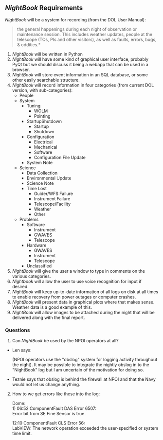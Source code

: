 ## *NightBook* Requirements

*NightBook* will be a system for recording (from the DOL User Manual):

> the general happenings during each night of observation or maintenance session. This includes weather updates,
> people at the telescope (TOs, PIs and other visitors), as well as faults, errors, bugs, & oddities.*

1. *NightBook* will be written in Python
2. *NightBook* will have some kind of graphical user interface, probably PyQt but we should discuss it being
   a webapp that can be used in a browser.
3. *NightBook* will store event information in an SQL database, or some other easily searchable structure.
4. *NightBook* will record information in four categories (from current DOL version, with sub-categories):
   * People
   * System
     * Tuning
       * WOLM
       * Pointing
     * StartupShutdown
       * Startup
       * Shutdown
     * Configuration
       * Electrical
       * Mechanical
       * Software
       * Configuration File Update
     * System Note
   * Science
     * Data Collection
     * Environmental Update
     * Science Note
     * Time Lost
       * Guider/WFS Failure
       * Instrument Failure
       * Telescope/Facility
       * Weather
       * Other
   * Problems
     * Software
       * Instrument
       * GWAVES
       * Telescope
     * Hardware
       * GWAVES
       * Instrument
       * Telescope
     * Unclassified
5. *NightBook* will give the user a window to type in comments on the various categories.
6. *Nightbook* will allow the user to use voice recognition for input if desired.
7. *NightBook* will keep up-to-date information of all logs on disk at all times to enable recovery from
   power outages or computer crashes.
8. *NightBook* will present data in graphical plots where that makes sense.  Weather data is a good
   example of this.
9. *NightBook* will allow images to be attached during the night that will be delivered along
   with the final report.
   
### Questions

1. Can *NightBook* be used by the NPOI operators at all?

  * Len says:

    (NPOI operators use the "obslog" system for logging activity throughout the night). It may be possible
     to integrate the nightly obslog in to the "NightBook" log but I am uncertain of the motivation for doing so.
 
  * Teznie says that obslog is behind the firewall at NPOI and that the Navy would not let us change anything.
   
2. How to we get errors like these into the log:

   Dome:   
   1&#041; 06:52    ComponentFault       DAS Error 6507:   
   Error bit from SE Fine Sensor is true.
   
   
   12:10    ComponentFault       CLS Error 56:   
   LabVIEW:  The network operation exceeded the user-specified or system time limit.    

